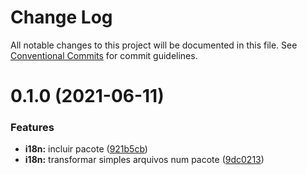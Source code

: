 # Change Log

All notable changes to this project will be documented in this file.
See [Conventional Commits](https://conventionalcommits.org) for commit guidelines.

# 0.1.0 (2021-06-11)


### Features

* **i18n:** incluir pacote ([921b5cb](https://github.com/hjcostabr76/ts-utils/commit/921b5cb665a1bb21e8cbebb13496e0f7e8c6bd60))
* **i18n:** transformar simples arquivos num pacote ([9dc0213](https://github.com/hjcostabr76/ts-utils/commit/9dc0213be65e02264b773266c6fde43d7c70b5c6))
